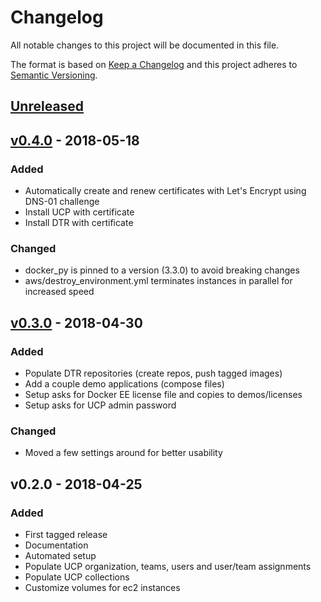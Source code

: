 # Changelog
All notable changes to this project will be documented in this file.

The format is based on [Keep a Changelog](https://keepachangelog.com/en/1.0.0/)
and this project adheres to [Semantic Versioning](https://semver.org/spec/v2.0.0.html).

## [Unreleased]

## [v0.4.0] - 2018-05-18
### Added
- Automatically create and renew certificates with Let's Encrypt using DNS-01 challenge
- Install UCP with certificate
- Install DTR with certificate

### Changed
- docker_py is pinned to a version (3.3.0) to avoid breaking changes
- aws/destroy_environment.yml terminates instances in parallel for increased speed

## [v0.3.0] - 2018-04-30
### Added
- Populate DTR repositories (create repos, push tagged images)
- Add a couple demo applications (compose files)
- Setup asks for Docker EE license file and copies to demos/licenses
- Setup asks for UCP admin password

### Changed
- Moved a few settings around for better usability

## v0.2.0 - 2018-04-25
### Added
- First tagged release
- Documentation
- Automated setup
- Populate UCP organization, teams, users and user/team assignments
- Populate UCP collections
- Customize volumes for ec2 instances

[Unreleased]: https://github.com/gitamiller/demo-kit/compare/master...devel
[v0.4.0]: https://github.com/gitamiller/demo-kit/compare/v0.3.0...v0.4.0
[v0.3.0]: https://github.com/gitamiller/demo-kit/compare/v0.2.0...v0.3.0
